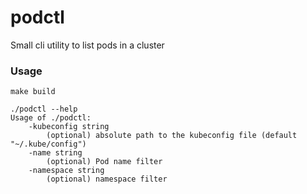 # podctl

Small cli utility to list pods in a cluster

### Usage

    make build

    ./podctl --help
    Usage of ./podctl:
        -kubeconfig string
            (optional) absolute path to the kubeconfig file (default "~/.kube/config")
        -name string
            (optional) Pod name filter
        -namespace string
            (optional) namespace filter
